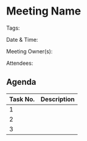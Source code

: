 # Meeting Name
Tags:

Date & Time:

Meeting Owner(s):

Attendees: 
## Agenda
| Task No. | Description |
| --- | --- |
| 1 | |
| 2 | |
| 3 | |
